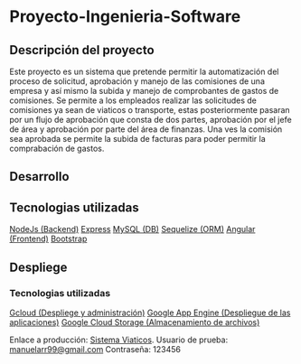 # Proyecto-Ingenieria-Software

## Descripción del proyecto

Este proyecto es un sistema que pretende permitir la automatización del proceso de solicitud, aprobación y manejo de las comisiones de una empresa y así mismo la subida y manejo de comprobantes de gastos de comisiones. Se permite a los empleados realizar las solicitudes de comisiones ya sean de viaticos o transporte, estas posteriormente pasaran por un flujo de aprobación que consta de dos partes, aprobación por el jefe de área y aprobación por parte del área de finanzas. Una ves la comisión sea aprobada se permite la subida de facturas para poder permitir la comprabación de gastos.

## Desarrollo
## Tecnologias utilizadas
[NodeJs (Backend)](https://nodejs.org/es)
[Express](https://expressjs.com)
[MySQL (DB)](https://www.mysql.com)
[Sequelize (ORM)](https://sequelize.org)
[Angular (Frontend)](https://angular.io)
[Bootstrap](https://getbootstrap.com)

## Despliege
### Tecnologias utilizadas
[Gcloud (Despliege y administración)](https://cloud.google.com)
[Google App Engine (Despliegue de las aplicaciones)](https://cloud.google.com/appengine)
[Google Cloud Storage (Almacenamiento de archivos)](https://cloud.google.com/storage)

Enlace a producción: [Sistema Viaticos](https://sistema-viaticos.uc.r.appspot.com/).
Usuario de prueba: manuelarr99@gmail.com
Contraseña: 123456
